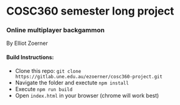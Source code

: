 # COSC360 semester long project

### Online multiplayer backgammon

By Elliot Zoerner

#### Build Instructions:

- Clone this repo: `git clone https://gitlab.une.edu.au/ezoerner/cosc360-project.git`
- Navigate the folder and exectute `npm install`
- Execute `npm run build`
- Open `index.html` in your browser (chrome will work best)
